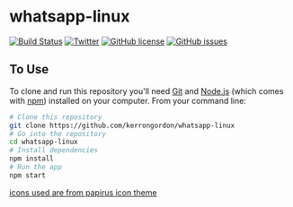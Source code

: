# whatsapp-linux

[![Build Status](https://travis-ci.org/kerrongordon/whatsapp-linux.svg?branch=master)](https://travis-ci.org/kerrongordon/whatsapp-linux)
[![Twitter](https://img.shields.io/twitter/url/https/github.com/kerrongordon/whatsapp-linux.svg?style=social&style=flat-square)](https://twitter.com/intent/tweet?text=Wow:&url=%5Bobject%20Object%5D)
[![GitHub license](https://img.shields.io/badge/license-MIT-blue.svg)](https://raw.githubusercontent.com/kerrongordon/whatsapp-linux/master/LICENSE.md)
[![GitHub issues](https://img.shields.io/github/issues/kerrongordon/whatsapp-linux.svg)](https://github.com/kerrongordon/whatsapp-linux/issues)

## To Use

To clone and run this repository you'll need [Git](https://git-scm.com) and [Node.js](https://nodejs.org/en/download/) (which comes with [npm](http://npmjs.com)) installed on your computer. From your command line:

```bash
# Clone this repository
git clone https://github.com/kerrongordon/whatsapp-linux
# Go into the repository
cd whatsapp-linux
# Install dependencies
npm install
# Run the app
npm start
```

[icons used are from papirus icon theme](https://github.com/PapirusDevelopmentTeam/papirus-icon-theme)
